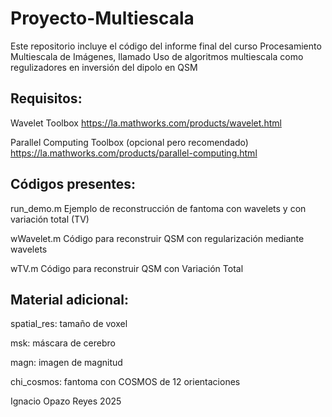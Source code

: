 # Proyecto-Multiescala

Este repositorio incluye el código del informe final del curso Procesamiento Multiescala de Imágenes, llamado Uso de algoritmos multiescala como regulizadores en inversión del dipolo en QSM

## Requisitos:
Wavelet Toolbox https://la.mathworks.com/products/wavelet.html 

Parallel Computing Toolbox (opcional pero recomendado) https://la.mathworks.com/products/parallel-computing.html

## Códigos presentes:
run_demo.m Ejemplo de reconstrucción de fantoma con wavelets y con variación total (TV)

wWavelet.m Código para reconstruir QSM con regularización mediante wavelets

wTV.m Código para reconstruir QSM con Variación Total

## Material adicional:
spatial_res: tamaño de voxel

msk: máscara de cerebro

magn: imagen de magnitud

chi_cosmos: fantoma con COSMOS de 12 orientaciones

Ignacio Opazo Reyes
2025
